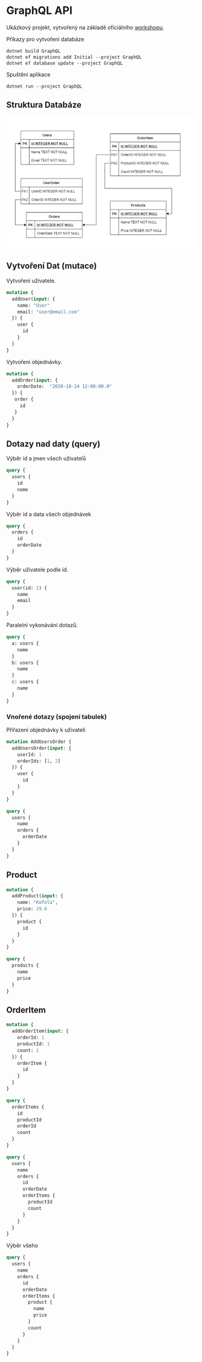 
# GraphQL API

Ukázkový projekt, vytvořený na základě oficiálního [workshopu](https://github.com/ChilliCream/graphql-workshop).

Příkazy pro vytvoření databáze

```console
dotnet build GraphQL
dotnet ef migrations add Initial --project GraphQL
dotnet ef database update --project GraphQL
```

Spuštění aplikace

```console
dotnet run --project GraphQL
```

## Struktura Databáze

![ER](./doc/ER.png)

## Vytvoření Dat (mutace)

Vytvoření uživatele.

```graphql
mutation {
  addUser(input: {
    name: "User"
    email: "user@email.com"
  }) {
    user {
      id
    }
  }
}
```

Vytvoření objednávky.

```graphql
mutation {
  addOrder(input: {
    orderDate:  "2020-10-14 12:00:00.0"
  }) {
   order {
     id
   }
  }
}
```

## Dotazy nad daty (query)

Výběr id a jmen všech uživatelů

```graphql
query {
  users {
    id
    name
  }
}

```

Výběr id a data všech objednávek

```graphql
query {
  orders {
    id
    orderDate
  }
}
```

Výběr uživatele podle id.

```graphql
query {
  user(id: 1) {
    name
    email
  }
}
```

Paralelní vykonávání dotazů.

```graphql
query {
  a: users {
    name
  }
  b: users {
    name
  }
  c: users {
    name
  }
}
```

### Vnořené dotazy (spojení tabulek)

Přiřazení objednávky k uživateli

```graphql
mutation AddUsersOrder {
  addUsersOrder(input: {
    userId: 1
    orderIds: [1, 2]
  }) {
    user {
      id
    }
  }
}
```

```graphql
query {
  users {
    name
    orders {
      orderDate
    }
  }
}
```

## Product

```graphql
mutation {
  addProduct(input: {
    name: "Kofola",
    price: 29.0
  }) {
    product {
      id
    }
  }
}
```

```graphql
query {
  products {
    name
    price
  }
}
```

## OrderItem

```graphql
mutation {
  addOrderItem(input: {
    orderId: 1
    productId: 1
    count: 2
  }) {
    orderItem {
      id
    }
  }
}
```

```graphql
query {
  orderItems {
    id
    productId
    orderId
    count
  }
}
```

```graphql
query {
  users {
    name
    orders {
      id
      orderDate
      orderItems {
        productId
        count
      }
    }
  }
}
```

Výběr všeho

```graphql
query {
  users {
    name
    orders {
      id
      orderDate
      orderItems {
        product {
          name
          price
        }
        count
      }
    }
  }
}

```

